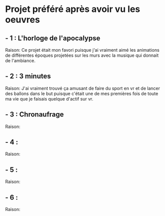 # Projet préféré après avoir vu les oeuvres

## - 1 : L'horloge de l'apocalypse

Raison: Ce projet était mon favori puisque j'ai vraiment aimé les animations de différentes époques projetées sur les murs avec la musique qui donnait de l'ambiance.

## - 2 : 3 minutes

Raison: J'ai vraiment trouvé ça amusant de faire du sport en vr et de lancer des ballons dans le but puisque c'était une de mes premières fois de toute ma vie que je faisais quelque d'actif sur vr.

## - 3 : Chronaufrage

Raison: 

## - 4 : 

Raison: 

## - 5 : 

Raison: 

## - 6 : 

Raison: 


